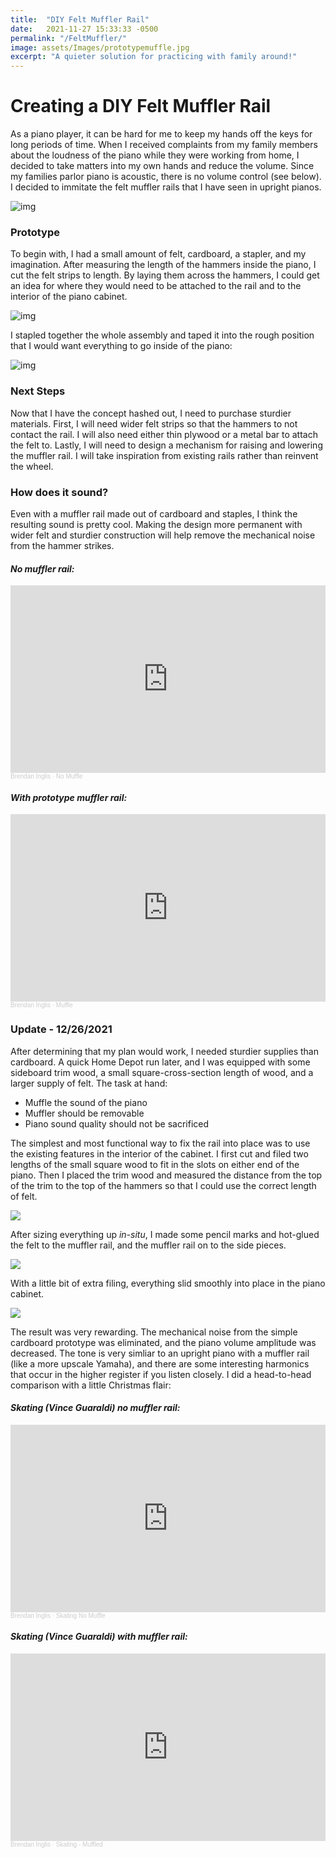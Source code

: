 ```yaml
---
title:  "DIY Felt Muffler Rail"
date:   2021-11-27 15:33:33 -0500
permalink: "/FeltMuffler/"
image: assets/Images/prototypemuffle.jpg
excerpt: "A quieter solution for practicing with family around!"
---
```


# Creating a DIY Felt Muffler Rail
As a piano player, it can be hard for me to keep my hands off the keys for long periods of time. When I received complaints from my family members about the loudness of the piano while they were working from home, I decided to take matters into my own hands and reduce the volume. Since my families parlor piano is acoustic, there is no volume control (see below). I decided to immitate the felt muffler rails that I have seen in upright pianos. 

![img](/assets/Images/parlorpiano.jpg)

### Prototype 
To begin with, I had a small amount of felt, cardboard, a stapler, and my imagination. After measuring the length of the hammers inside the piano, I cut the felt strips to length. By laying them across the hammers, I could get an idea for where they would need to be attached to the rail and to the interior of the piano cabinet. 

![img](/assets/Images/felt_measure.jpg)

I stapled together the whole assembly and taped it into the rough position that I would want everything to go inside of the piano: 

![img](/assets/Images/prototypemuffle.jpg)

### Next Steps
Now that I have the concept hashed out, I need to purchase sturdier materials. First, I will need wider felt strips so that the hammers to not contact the rail. I will also need either thin plywood or a metal bar to attach the felt to. Lastly, I will need to design a mechanism for raising and lowering the muffler rail. I will take inspiration from existing rails rather than reinvent the wheel. 

### How does it sound? 
Even with a muffler rail made out of cardboard and staples, I think the resulting sound is pretty cool. Making the design more permanent with wider felt and sturdier construction will help remove the mechanical noise from the hammer strikes. 

#### *No muffler rail:*
<iframe width="100%" height="300" scrolling="no" frameborder="no" allow="autoplay" src="https://w.soundcloud.com/player/?url=https%3A//api.soundcloud.com/tracks/1168359253%3Fsecret_token%3Ds-3qO1M2kF4xf&color=%23ff5500&auto_play=false&hide_related=false&show_comments=true&show_user=true&show_reposts=false&show_teaser=true&visual=true"></iframe><div style="font-size: 10px; color: #cccccc;line-break: anywhere;word-break: normal;overflow: hidden;white-space: nowrap;text-overflow: ellipsis; font-family: Interstate,Lucida Grande,Lucida Sans Unicode,Lucida Sans,Garuda,Verdana,Tahoma,sans-serif;font-weight: 100;"><a href="https://soundcloud.com/brendostudio" title="Brendan Inglis" target="_blank" style="color: #cccccc; text-decoration: none;">Brendan Inglis</a> · <a href="https://soundcloud.com/brendostudio/no-muffle/s-3qO1M2kF4xf" title="No Muffle" target="_blank" style="color: #cccccc; text-decoration: none;">No Muffle</a></div>

#### *With prototype muffler rail:*
<iframe width="100%" height="300" scrolling="no" frameborder="no" allow="autoplay" src="https://w.soundcloud.com/player/?url=https%3A//api.soundcloud.com/tracks/1168359265%3Fsecret_token%3Ds-v38FdonFDdb&color=%23ff5500&auto_play=false&hide_related=false&show_comments=true&show_user=true&show_reposts=false&show_teaser=true&visual=true"></iframe><div style="font-size: 10px; color: #cccccc;line-break: anywhere;word-break: normal;overflow: hidden;white-space: nowrap;text-overflow: ellipsis; font-family: Interstate,Lucida Grande,Lucida Sans Unicode,Lucida Sans,Garuda,Verdana,Tahoma,sans-serif;font-weight: 100;"><a href="https://soundcloud.com/brendostudio" title="Brendan Inglis" target="_blank" style="color: #cccccc; text-decoration: none;">Brendan Inglis</a> · <a href="https://soundcloud.com/brendostudio/muffle/s-v38FdonFDdb" title="Muffle" target="_blank" style="color: #cccccc; text-decoration: none;">Muffle</a></div>

### Update - 12/26/2021
After determining that my plan would work, I needed sturdier supplies than cardboard. A quick Home Depot run later, and I was equipped with some sideboard trim wood, a small square-cross-section length of wood, and a larger supply of felt. The task at hand:

- Muffle the sound of the piano
- Muffler should be removable
- Piano sound quality should not be sacrificed

The simplest and most functional way to fix the rail into place was to use the existing features in the interior of the cabinet. I first cut and filed two lengths of the small square wood to fit in the slots on either end of the piano. Then I placed the trim wood and measured the distance from the top of the trim to the top of the hammers so that I could use the correct length of felt. 

![](/assets/Images/muffler_detail.jpg)

After sizing everything up *in-situ*, I made some pencil marks and hot-glued the felt to the muffler rail, and the muffler rail on to the side pieces. 

![](/assets/Images/muffler_assembly.jpg)

With a little bit of extra filing, everything slid smoothly into place in the piano cabinet. 

![](/assets/Images/muffler_installed.jpg)

The result was very rewarding. The mechanical noise from the simple cardboard prototype was eliminated, and the piano volume amplitude was decreased. The tone is very simliar to an upright piano with a muffler rail (like a more upscale Yamaha), and there are some interesting harmonics that occur in the higher register if you listen closely. I did a head-to-head comparison with a little Christmas flair: 

#### *Skating (Vince Guaraldi) no muffler rail:*
<iframe width="100%" height="300" scrolling="no" frameborder="no" allow="autoplay" src="https://w.soundcloud.com/player/?url=https%3A//api.soundcloud.com/tracks/1185422629%3Fsecret_token%3Ds-Zh9hbKawzJR&color=%23ff5500&auto_play=false&hide_related=false&show_comments=true&show_user=true&show_reposts=false&show_teaser=true&visual=true"></iframe><div style="font-size: 10px; color: #cccccc;line-break: anywhere;word-break: normal;overflow: hidden;white-space: nowrap;text-overflow: ellipsis; font-family: Interstate,Lucida Grande,Lucida Sans Unicode,Lucida Sans,Garuda,Verdana,Tahoma,sans-serif;font-weight: 100;"><a href="https://soundcloud.com/brendostudio" title="Brendan Inglis" target="_blank" style="color: #cccccc; text-decoration: none;">Brendan Inglis</a> · <a href="https://soundcloud.com/brendostudio/skating-no-muffle/s-Zh9hbKawzJR" title="Skating No Muffle" target="_blank" style="color: #cccccc; text-decoration: none;">Skating No Muffle</a></div>

#### *Skating (Vince Guaraldi) with muffler rail:*
<iframe width="100%" height="300" scrolling="no" frameborder="no" allow="autoplay" src="https://w.soundcloud.com/player/?url=https%3A//api.soundcloud.com/tracks/1185422947%3Fsecret_token%3Ds-hyj6KmtTGkI&color=%23ff5500&auto_play=false&hide_related=false&show_comments=true&show_user=true&show_reposts=false&show_teaser=true&visual=true"></iframe><div style="font-size: 10px; color: #cccccc;line-break: anywhere;word-break: normal;overflow: hidden;white-space: nowrap;text-overflow: ellipsis; font-family: Interstate,Lucida Grande,Lucida Sans Unicode,Lucida Sans,Garuda,Verdana,Tahoma,sans-serif;font-weight: 100;"><a href="https://soundcloud.com/brendostudio" title="Brendan Inglis" target="_blank" style="color: #cccccc; text-decoration: none;">Brendan Inglis</a> · <a href="https://soundcloud.com/brendostudio/skatingmuffled/s-hyj6KmtTGkI" title="Skating - Muffled" target="_blank" style="color: #cccccc; text-decoration: none;">Skating - Muffled</a></div>
